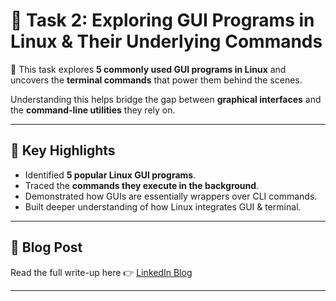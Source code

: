 # 🐧 Task 2: Exploring GUI Programs in Linux & Their Underlying Commands

📖 This task explores **5 commonly used GUI programs in Linux** and uncovers the **terminal commands** that power them behind the scenes.  

Understanding this helps bridge the gap between **graphical interfaces** and the **command-line utilities** they rely on.

---

## 📌 Key Highlights
- Identified **5 popular Linux GUI programs**.
- Traced the **commands they execute in the background**.
- Demonstrated how GUIs are essentially wrappers over CLI commands.
- Built deeper understanding of how Linux integrates GUI & terminal.

---

## 📖 Blog Post
Read the full write-up here 👉 [LinkedIn Blog](https://www.linkedin.com/posts/aman-kant-mahto_here-are-five-gui-programs-commonly-used-activity-7180060530215174145-ipF0)

---

